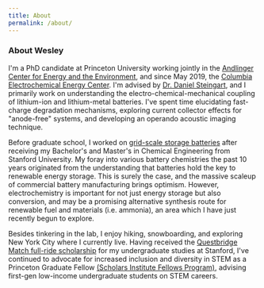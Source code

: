 ```yaml
---
title: About
permalink: /about/
---
```


### About Wesley
I'm a PhD candidate at Princeton University working jointly in the [Andlinger Center for Energy and the Environment](https://acee.princeton.edu/), and since May 2019, the [Columbia Electrochemical Energy Center](https://ceec.engineering.columbia.edu/). I'm advised by [Dr. Daniel Steingart](https://steingart.engineering.columbia.edu/), and I primarily work on understanding the electro-chemical-mechanical coupling of lithium-ion and lithium-metal batteries. I've spent time elucidating fast-charge degradation mechanisms, exploring current collector effects for "anode-free" systems, and developing an operando acoustic imaging technique. 

Before graduate school, I worked on [grid-scale storage batteries](https://www.primuspower.com/en/) after receiving my Bachelor's and Master's in Chemical Engineering from Stanford University. My foray into various battery chemistries the past 10 years originated from the understanding that batteries hold the key to renewable energy storage. This is surely the case, and the massive scaleup of commercial battery manufacturing brings optimism. However, electrochemistry is important for not just energy storage but also conversion, and may be a promising alternative synthesis route for renewable fuel and materials (i.e. ammonia), an area which I have just recently begun to explore.  

Besides tinkering in the lab, I enjoy hiking, snowboarding, and exploring New York City where I currently live. Having received the [Questbridge Match full-ride scholarship](https://www.questbridge.org/about/mission-and-vision) for my undergraduate studies at Stanford, I've continued to advocate for increased inclusion and diversity in STEM as a Princeton Graduate Fellow [(Scholars Institute Fellows Program)](https://sifp.princeton.edu/our-mission), advising first-gen low-income undergraduate students on STEM careers. 
